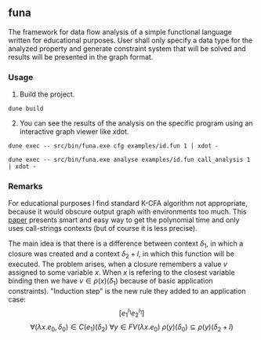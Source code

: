 ## funa

The framework for data flow analysis of a simple functional language written for educational purposes.
User shall only specify a data type for the analyzed property and generate constraint system that will
be solved and results will be presented in the graph format.

### Usage
1. Build the project.
```
dune build
```
2. You can see the results of the analysis on the specific program using an interactive graph viewer like xdot.
```
dune exec -- src/bin/funa.exe cfg examples/id.fun 1 | xdot -
```
```
dune exec -- src/bin/funa.exe analyse examples/id.fun call_analysis 1 | xdot -
```

### Remarks

For educational purposes I find standard K-CFA algorithm not appropriate,
because it would obscure output graph with environments too much.
This [paper](https://arxiv.org/pdf/1311.4231) presents smart and easy
way to get the polynomial time and only uses call-strings contexts (but of course it is less precise).

The main idea is that there is a difference between context $\delta_1$, in which a closure was created
and a context $\delta_2+l$, in which this function will be executed. The problem arises, when a closure
remembers a value $v$ assigned to some variable $x$. When $x$ is refering to the closest variable binding
then we have $v \in \rho(x)(\delta_1)$ because of basic application constraints).
"Induction step" is the new rule they added to an application case:
$$[e_1^{l_1} e_2^{l_1}]$$
$$\forall (\lambda x. e_0, \delta_0) \in C(e_1)(\delta_2) \ \forall y \in FV(\lambda x.e_0) \
\rho(y)(\delta_0) \subseteq \rho(y)(\delta_2+l)$$
